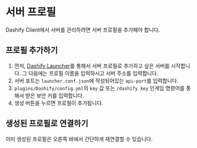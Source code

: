 # 서버 프로필

Dashify Client에서 서버를 관리하려면 서버 프로필을 추가해야 합니다.

## 프로필 추가하기

1. 먼저, [Dashify Launcher](/docs/usage/launcher/getting-started#런처-실행하기)를 통해서 서버 프로필로 추가하고 싶은 서버를 시작합니다. 그 다음에는 프로필 이름을 입력하시고 서버 주소를 입력합니다.
2. 서버 포트는 `launcher.conf.json`에 작성되어있는 `api-port`를 입력합니다.
3. `plugins/Dashify/config.yml`의 `key` 값 또는 `/dashify key` 인게임 명령어를 통해서 받은 보안 키를 입력합니다.
4. 생성 버튼을 누르면 프로필이 추가됩니다.

## 생성된 프로필로 연결하기

이미 생성된 프로필은 오른쪽 바에서 간단하게 재연결할 수 있습니다.